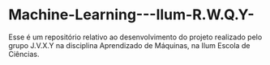 # Machine-Learning---Ilum-R.W.Q.Y-
Esse é um repositório relativo ao desenvolvimento do projeto realizado pelo grupo J.V.X.Y na disciplina Aprendizado de Máquinas, na Ilum Escola de Ciências.
